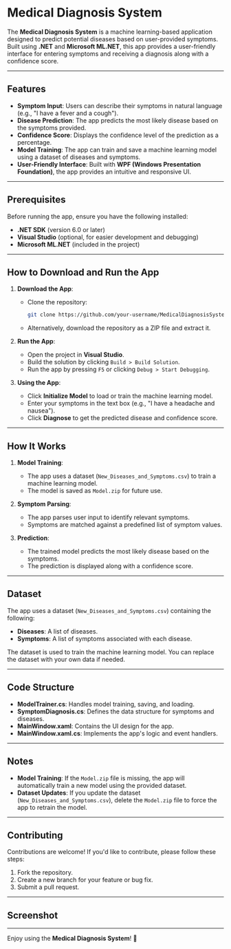 # Medical Diagnosis System

The **Medical Diagnosis System** is a machine learning-based application designed to predict potential diseases based on user-provided symptoms. Built using **.NET** and **Microsoft ML.NET**, this app provides a user-friendly interface for entering symptoms and receiving a diagnosis along with a confidence score.

---

## Features

- **Symptom Input**: Users can describe their symptoms in natural language (e.g., "I have a fever and a cough").
- **Disease Prediction**: The app predicts the most likely disease based on the symptoms provided.
- **Confidence Score**: Displays the confidence level of the prediction as a percentage.
- **Model Training**: The app can train and save a machine learning model using a dataset of diseases and symptoms.
- **User-Friendly Interface**: Built with **WPF (Windows Presentation Foundation)**, the app provides an intuitive and responsive UI.

---

## Prerequisites

Before running the app, ensure you have the following installed:

- **.NET SDK** (version 6.0 or later)
- **Visual Studio** (optional, for easier development and debugging)
- **Microsoft ML.NET** (included in the project)

---

## How to Download and Run the App

1. **Download the App**:
   - Clone the repository:
     ```bash
     git clone https://github.com/your-username/MedicalDiagnosisSystem.git
     ```
   - Alternatively, download the repository as a ZIP file and extract it.

2. **Run the App**:
   - Open the project in **Visual Studio**.
   - Build the solution by clicking `Build > Build Solution`.
   - Run the app by pressing `F5` or clicking `Debug > Start Debugging`.

3. **Using the App**:
   - Click **Initialize Model** to load or train the machine learning model.
   - Enter your symptoms in the text box (e.g., "I have a headache and nausea").
   - Click **Diagnose** to get the predicted disease and confidence score.

---

## How It Works

1. **Model Training**:
   - The app uses a dataset (`New_Diseases_and_Symptoms.csv`) to train a machine learning model.
   - The model is saved as `Model.zip` for future use.

2. **Symptom Parsing**:
   - The app parses user input to identify relevant symptoms.
   - Symptoms are matched against a predefined list of symptom values.

3. **Prediction**:
   - The trained model predicts the most likely disease based on the symptoms.
   - The prediction is displayed along with a confidence score.

---

## Dataset

The app uses a dataset (`New_Diseases_and_Symptoms.csv`) containing the following:
- **Diseases**: A list of diseases.
- **Symptoms**: A list of symptoms associated with each disease.

The dataset is used to train the machine learning model. You can replace the dataset with your own data if needed.

---

## Code Structure

- **ModelTrainer.cs**: Handles model training, saving, and loading.
- **SymptomDiagnosis.cs**: Defines the data structure for symptoms and diseases.
- **MainWindow.xaml**: Contains the UI design for the app.
- **MainWindow.xaml.cs**: Implements the app's logic and event handlers.

---

## Notes

- **Model Training**: If the `Model.zip` file is missing, the app will automatically train a new model using the provided dataset.
- **Dataset Updates**: If you update the dataset (`New_Diseases_and_Symptoms.csv`), delete the `Model.zip` file to force the app to retrain the model.


---

## Contributing

Contributions are welcome! If you'd like to contribute, please follow these steps:
1. Fork the repository.
2. Create a new branch for your feature or bug fix.
3. Submit a pull request.

---

## Screenshot



---

Enjoy using the **Medical Diagnosis System**! 🚀
